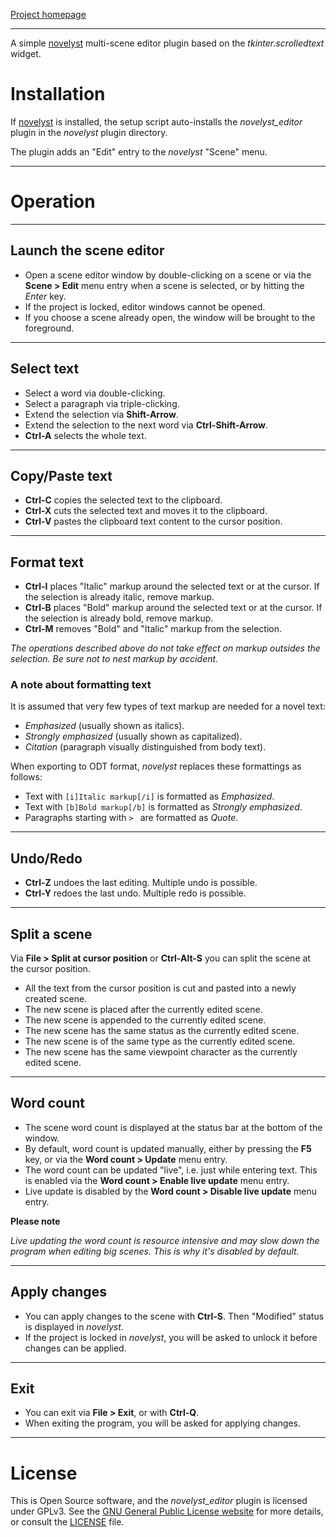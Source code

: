 [Project homepage](https://peter88213.github.io/novelyst_editor)

--- 

A simple [novelyst](https://peter88213.github.io/novelyst/) multi-scene editor plugin based on the *tkinter.scrolledtext* widget.

# Installation

If [novelyst](https://peter88213.github.io/novelyst/) is installed, the setup script auto-installs the *novelyst_editor* plugin in the *novelyst* plugin directory.

The plugin adds an "Edit" entry to the *novelyst* "Scene" menu. 

---

# Operation

---

## Launch the scene editor

- Open a scene editor window by double-clicking on a scene or via the **Scene > Edit** menu entry when a scene is selected, or by hitting the *Enter* key.
- If the project is locked, editor windows cannot be opened.
- If you choose a scene already open, the window will be brought to the foreground.

---

## Select text

- Select a word via double-clicking.
- Select a paragraph via triple-clicking.
- Extend the selection via **Shift-Arrow**.
- Extend the selection to the next word via **Ctrl-Shift-Arrow**.
- **Ctrl-A** selects the whole text.

---

## Copy/Paste text

- **Ctrl-C** copies the selected text to the clipboard.
- **Ctrl-X** cuts the selected text and moves it to the clipboard.
- **Ctrl-V** pastes the clipboard text content to the cursor position.

---

## Format text

- **Ctrl-I** places "Italic" markup around the selected text or at the cursor. If the selection is already italic, remove markup.
- **Ctrl-B** places "Bold" markup around the selected text or at the cursor. If the selection is already bold, remove markup.
- **Ctrl-M** removes "Bold" and "Italic" markup from the selection.

*The operations described above do not take effect on markup outsides the selection. Be sure not to nest markup by accident.*


### A note about formatting text

It is assumed that very few types of text markup are needed for a novel text:

- *Emphasized* (usually shown as italics).
- *Strongly emphasized* (usually shown as capitalized).
- *Citation* (paragraph visually distinguished from body text).

When exporting to ODT format, *novelyst* replaces these formattings as follows: 

- Text with `[i]Italic markup[/i]` is formatted as *Emphasized*.
- Text with `[b]Bold markup[/b]` is formatted as *Strongly emphasized*. 
- Paragraphs starting with `> ` are formatted as *Quote*.

---

## Undo/Redo

- **Ctrl-Z** undoes the last editing. Multiple undo is possible.
- **Ctrl-Y** redoes the last undo. Multiple redo is possible.

---

## Split a scene

Via **File > Split at cursor position** or **Ctrl-Alt-S** you can split the scene at the cursor position. 

- All the text from the cursor position is cut and pasted into a newly created scene. 
- The new scene is placed after the currently edited scene.
- The new scene is appended to the currently edited scene.
- The new scene has the same status as the currently edited scene.  
- The new scene is of the same type as the currently edited scene.  
- The new scene has the same viewpoint character as the currently edited scene.  


---

## Word count

- The scene word count is displayed at the status bar at the bottom of the window.
- By default, word count is updated manually, either by pressing the **F5** key, or via the **Word count > Update** menu entry.
- The word count can be updated "live", i.e. just while entering text. This is enabled via the **Word count > Enable live update** menu entry. 
- Live update is disabled by the **Word count > Disable live update** menu entry. 

**Please note**

*Live updating the word count is resource intensive and may slow down the program when editing big scenes. This is why it's disabled by default.*

---

## Apply changes

- You can apply changes to the scene with **Ctrl-S**. Then "Modified" status is displayed in *novelyst*.
- If the project is locked in *novelyst*, you will be asked to unlock it before changes can be applied.

---

## Exit 

- You can exit via **File > Exit**, or with **Ctrl-Q**.
- When exiting the program, you will be asked for applying changes.

---

# License

This is Open Source software, and the *novelyst_editor* plugin is licensed under GPLv3. See the
[GNU General Public License website](https://www.gnu.org/licenses/gpl-3.0.en.html) for more
details, or consult the [LICENSE](https://github.com/peter88213/novelyst_editor/blob/main/LICENSE) file.
